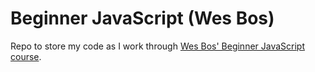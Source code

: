 # Beginner JavaScript (Wes Bos)

Repo to store my code as I work through [Wes Bos' Beginner JavaScript course](https://beginnerjavascript.com/).

